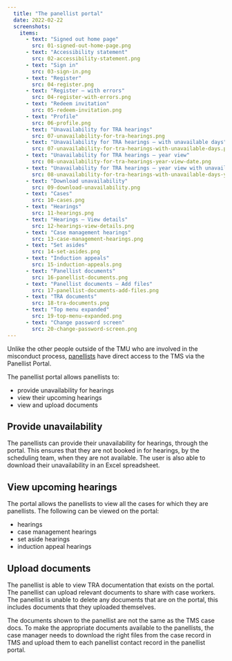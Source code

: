 ```yaml
---
  title: "The panellist portal"
  date: 2022-02-22
  screenshots:
    items:
      - text: "Signed out home page"
        src: 01-signed-out-home-page.png
      - text: "Accessibility statement"
        src: 02-accessibility-statement.png
      - text: "Sign in"
        src: 03-sign-in.png
      - text: "Register"
        src: 04-register.png
      - text: "Register – with errors"
        src: 04-register-with-errors.png
      - text: "Redeem invitation"
        src: 05-redeem-invitation.png
      - text: "Profile"
        src: 06-profile.png
      - text: "Unavailability for TRA hearings"
        src: 07-unavailability-for-tra-hearings.png
      - text: "Unavailability for TRA hearings – with unavailable days"
        src: 07-unavailability-for-tra-hearings-with-unavailable-days.png
      - text: "Unavailability for TRA hearings – year view"
        src: 08-unavailability-for-tra-hearings-year-view-date.png
      - text: "Unavailability for TRA hearings – year view with unavailable days"
        src: 08-unavailability-for-tra-hearings-with-unavailable-days-year-view.png
      - text: "Download unavailability"
        src: 09-download-unavailability.png
      - text: "Cases"
        src: 10-cases.png
      - text: "Hearings"
        src: 11-hearings.png
      - text: "Hearings – View details"
        src: 12-hearings-view-details.png
      - text: "Case management hearings"
        src: 13-case-management-hearings.png
      - text: "Set asides"
        src: 14-set-asides.png
      - text: "Induction appeals"
        src: 15-induction-appeals.png
      - text: "Panellist documents"
        src: 16-panellist-documents.png
      - text: "Panellist documents – Add files"
        src: 17-panellist-documents-add-files.png
      - text: "TRA documents"
        src: 18-tra-documents.png
      - text: "Top menu expanded"
        src: 19-top-menu-expanded.png
      - text: "Change password screen"
        src: 20-change-password-screen.png
---
```


Unlike the other people outside of the TMU who are involved in the misconduct process, [panellists](/teacher-misconduct/users/#panellists) have direct access to the TMS via the Panellist Portal.

The panellist portal allows panellists to:

- provide unavailability for hearings
- view their upcoming hearings
- view and upload documents

## Provide unavailability

The panellists can provide their unavailability for hearings, through the portal. This ensures that they are not booked in for hearings, by the scheduling team, when they are not available. The user is also able to download their unavailability in an Excel spreadsheet.

## View upcoming hearings

The portal allows the panellists to view all the cases for which they are panellists. The following can be viewed on the portal:
- hearings
- case management hearings
- set aside hearings
- induction appeal hearings

## Upload documents

The panellist is able to view TRA documentation that exists on the portal. The panellist can upload relevant documents to share with case workers. The panellist is unable to delete any documents that are on the portal, this includes documents that they uploaded themselves.

The documents shown to the panellist are not the same as the TMS case docs. To make the appropriate documents available to the panellists, the case manager needs to download the right files from the case record in TMS and upload them to each panellist contact record in the panellist portal.
